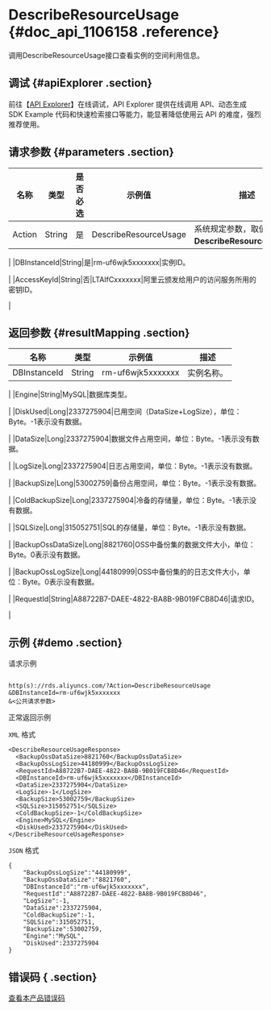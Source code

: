 # DescribeResourceUsage {#doc_api_1106158 .reference}

调用DescribeResourceUsage接口查看实例的空间利用信息。

## 调试 {#apiExplorer .section}

前往【[API Explorer](https://api.aliyun.com/#product=Rds&api=DescribeResourceUsage)】在线调试，API Explorer 提供在线调用 API、动态生成 SDK Example 代码和快速检索接口等能力，能显著降低使用云 API 的难度，强烈推荐使用。

## 请求参数 {#parameters .section}

|名称|类型|是否必选|示例值|描述|
|--|--|----|---|--|
|Action|String|是|DescribeResourceUsage|系统规定参数，取值：**DescribeResourceUsage**。

 |
|DBInstanceId|String|是|rm-uf6wjk5xxxxxxx|实例ID。

 |
|AccessKeyId|String|否|LTAIfCxxxxxxx|阿里云颁发给用户的访问服务所用的密钥ID。

 |

## 返回参数 {#resultMapping .section}

|名称|类型|示例值|描述|
|--|--|---|--|
|DBInstanceId|String|rm-uf6wjk5xxxxxxx|实例名称。

 |
|Engine|String|MySQL|数据库类型。

 |
|DiskUsed|Long|2337275904|已用空间（DataSize+LogSize），单位：Byte。-1表示没有数据。

 |
|DataSize|Long|2337275904|数据文件占用空间，单位：Byte。-1表示没有数据。

 |
|LogSize|Long|2337275904|日志占用空间，单位：Byte。-1表示没有数据。

 |
|BackupSize|Long|53002759|备份占用空间，单位：Byte。-1表示没有数据。

 |
|ColdBackupSize|Long|2337275904|冷备的存储量，单位：Byte。-1表示没有数据。

 |
|SQLSize|Long|315052751|SQL的存储量，单位：Byte。-1表示没有数据。

 |
|BackupOssDataSize|Long|8821760|OSS中备份集的数据文件大小，单位：Byte。0表示没有数据。

 |
|BackupOssLogSize|Long|44180999|OSS中备份集的的日志文件大小，单位：Byte。0表示没有数据。

 |
|RequestId|String|A88722B7-DAEE-4822-BA8B-9B019FCB8D46|请求ID。

 |

## 示例 {#demo .section}

请求示例

``` {#request_demo}

http(s)://rds.aliyuncs.com/?Action=DescribeResourceUsage
&DBInstanceId=rm-uf6wjk5xxxxxxx
&<公共请求参数>

```

正常返回示例

`XML` 格式

``` {#xml_return_success_demo}
<DescribeResourceUsageResponse>
  <BackupOssDataSize>8821760</BackupOssDataSize>
  <BackupOssLogSize>44180999</BackupOssLogSize>
  <RequestId>A88722B7-DAEE-4822-BA8B-9B019FCB8D46</RequestId>
  <DBInstanceId>rm-uf6wjk5xxxxxxx</DBInstanceId>
  <DataSize>2337275904</DataSize>
  <LogSize>-1</LogSize>
  <BackupSize>53002759</BackupSize>
  <SQLSize>315052751</SQLSize>
  <ColdBackupSize>-1</ColdBackupSize>
  <Engine>MySQL</Engine>
  <DiskUsed>2337275904</DiskUsed>
</DescribeResourceUsageResponse>

```

`JSON` 格式

``` {#json_return_success_demo}
{
	"BackupOssLogSize":"44180999",
	"BackupOssDataSize":"8821760",
	"DBInstanceId":"rm-uf6wjk5xxxxxxx",
	"RequestId":"A88722B7-DAEE-4822-BA8B-9B019FCB8D46",
	"LogSize":-1,
	"DataSize":2337275904,
	"ColdBackupSize":-1,
	"SQLSize":315052751,
	"BackupSize":53002759,
	"Engine":"MySQL",
	"DiskUsed":2337275904
}
```

## 错误码 { .section}

[查看本产品错误码](https://error-center.aliyun.com/status/product/Rds)

